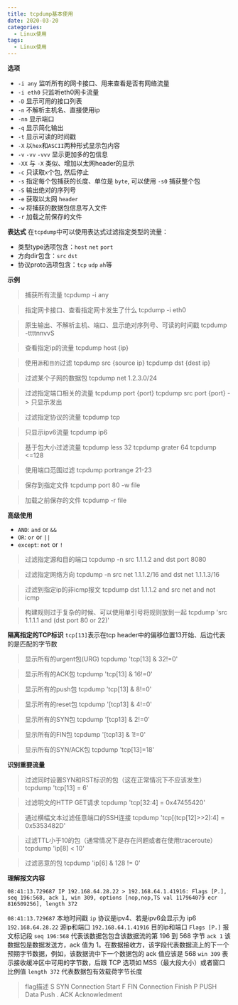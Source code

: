 ```yaml
---
title: tcpdump基本使用
date: 2020-03-20
categories:
  - Linux使用
tags:
  - Linux使用
---
```

**选项**
* `-i any` 监听所有的网卡接口、用来查看是否有网络流量
* `-i eth0` 只监听eth0网卡流量
* `-D` 显示可用的接口列表
* `-n` 不解析主机名、直接使用ip
* `-nn` 显示端口
* `-q` 显示简化输出
* `-t` 显示可读的时间戳
* `-X` 以`hex`和`ASCII`两种形式显示包内容
* `-v` `-vv` `-vvv` 显示更加多的包信息
* `-XX` 与 `-X` 类似、增加以太网header的显示
* `-c` 只读取`x`个包, 然后停止
* `-s` 指定每个包捕获的长度、单位是 `byte`, 可以使用 `-s0` 捕获整个包
* `-S` 输出绝对的序列号
* `-e` 获取以太网 `header`
* `-w` 将捕获的数据包信息写入文件
* `-r` 加载之前保存的文件

**表达式**
在`tcpdump`中可以使用表达式过滤指定类型的流量：
* 类型type选项包含：`host`  `net` `port`
* 方向dir包含：`src`  `dst`
* 协议proto选项包含：`tcp` `udp` `ah`等

**示例**
> 捕获所有流量
tcpdump -i any

> 指定网卡接口、查看指定网卡发生了什么
tcpdump -i eth0

> 原生输出、不解析主机、端口、显示绝对序列号、可读的时间戳
tcpdump -ttttnnvvS

> 查看指定ip的流量
tcpdump host {ip}

> 使用`源`和`目的`过滤
tcpdump src {source ip}
tcpdump dst {dest ip}

> 过滤某个子网的数据包
tcpdump net 1.2.3.0/24

> 过滤指定端口相关的流量
tcpdump port {port}
tcpdump src port {port} -> 只显示发出

> 过滤指定协议的流量
tcpdump tcp

> 只显示ipv6流量
tcpdump ip6

> 基于包大小过滤流量
tcpdump less 32
tcpdump grater 64
tcpdump <=128

> 使用端口范围过滤
tcpdump portrange 21-23

> 保存到指定文件
tcpdump port 80 -w file

> 加载之前保存的文件
tcpdump -r file

**高级使用**
* `AND`: `and` or `&&`
* `OR`: `or` or `||`
* `except`: `not` or `!`
> 过滤指定源和目的端口
tcpdump -n src 1.1.1.2 and dst port 8080

> 过滤指定网络方向
tcpdump -n src net 1.1.1.2/16 and dst net 1.1.1.3/16

> 过滤到指定ip的非icmp报文
tcpdump dst 1.1.1.2 and src net and not icmp

> 构建规则过于复杂的时候、可以使用单引号将规则放到一起
tcpdump 'src 1.1.1.1 and (dst port 80 or 22)'

**隔离指定的TCP标识**
`tcp[13]`表示在tcp header中的偏移位置13开始、后边代表的是匹配的字节数
> 显示所有的urgent包(URG)
tcpdump 'tcp[13] & 32!=0'

> 显示所有的ACK包
tcpdump 'tcp[13] & 16!=0'

> 显示所有的push包
tcpdump 'tcp[13] & 8!=0'

> 显示所有的reset包
tcpdump '[tcp13] & 4!=0'

> 显示所有的SYN包
tcpdump '[tcp13] & 2!=0'

> 显示所有的FIN包
tcpdump '[tcp13] & 1!=0'

> 显示所有的SYN/ACK包
tcpdump 'tcp[13]=18'

**识别重要流量**
> 过滤同时设置SYN和RST标识的包（这在正常情况下不应该发生）
tcpdump 'tcp[13] = 6'

> 过滤明文的HTTP GET请求
tcpdump 'tcp[32:4] = 0x47455420'

> 通过横幅文本过滤任意端口的SSH连接
tcpdump 'tcp[(tcp[12]>>2):4] = 0x5353482D'

> 过滤TTL小于10的包（通常情况下是存在问题或者在使用traceroute）
tcpdump 'ip[8] < 10'

> 过滤恶意的包
tcpdump 'ip[6] & 128 != 0'


**理解报文内容**
```
08:41:13.729687 IP 192.168.64.28.22 > 192.168.64.1.41916: Flags [P.], seq 196:568, ack 1, win 309, options [nop,nop,TS val 117964079 ecr 816509256], length 372
```
`08:41:13.729687` 本地时间戳
`ip` 协议是ipv4、若是ipv6会显示为 ip6
`192.168.64.28.22` 源ip和端口
`192.168.64.1.41916` 目的ip和端口
`Flags [P.]` 报文标记段 
`seq 196:568` 代表该数据包包含该数据流的第 196 到 568 字节
`ack 1` 该数据包是数据发送方，ack 值为 1。在数据接收方，该字段代表数据流上的下一个预期字节数据，例如，该数据流中下一个数据包的 ack 值应该是 568
`win 309` 表示接收缓冲区中可用的字节数，后跟 TCP 选项如 MSS（最大段大小）或者窗口比例值
`length 372` 代表数据包有效载荷字节长度
> flag描述
S SYN Connection Start
F FIN Connection Finish
P PUSH Data Push
. ACK Acknowledment
